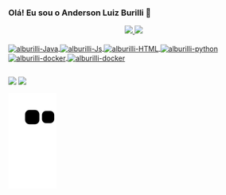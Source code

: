 ### Olá! Eu sou o Anderson Luiz Burilli 👋

<div align="center">
  <a href="https://github.com/alburilli">
  <img height="180em" src="https://github-readme-stats.vercel.app/api?username=alburilli&show_icons=true&theme=dracula&include_all_commits=true&count_private=true"/>
  <img height="180em" src="https://github-readme-stats.vercel.app/api/top-langs/?username=alburilli&layout=compact&langs_count=7&theme=dracula"/>
</div>

  <div style="display: inline_block"><br>
  <i class="devicon-java-plain colored"></i>
<img align="center" alt="alburilli-Java" height="30" width="40"
     src="https://cdn.jsdelivr.net/gh/devicons/devicon/icons/java/java-original.svg" />
<img align="center" alt="alburilli-Js" height="30" width="40"
     src="https://cdn.jsdelivr.net/gh/devicons/devicon/icons/javascript/javascript-original.svg" />
<img align="center" alt="alburilli-HTML" height="30" width="40"
     src="https://cdn.jsdelivr.net/gh/devicons/devicon/icons/html5/html5-original.svg" />
  <img align="center" alt="alburilli-python" height="30" width="40"
       src="https://cdn.jsdelivr.net/gh/devicons/devicon/icons/python/python-original.svg" />
    <img align="center" alt="alburilli-docker" height="30" width="40"
         src="https://cdn.jsdelivr.net/gh/devicons/devicon/icons/docker/docker-original.svg" />
    <img align="center" alt="alburilli-docker" height="30" width="40"
         src="https://cdn.jsdelivr.net/gh/devicons/devicon/icons/ruby/ruby-original.svg" />
</div>
  
  ##

  <div> 
  <a href = "mailto:alburilli@gmail.com"><img src="https://img.shields.io/badge/-Gmail-%23333?style=for-the-badge&logo=gmail&logoColor=white" target="_blank"></a>
  <a href="https://www.linkedin.com/in/anderson-luiz-burilli-901884170" target="_blank"><img src="https://img.shields.io/badge/-LinkedIn-%230077B5?style=for-the-badge&logo=linkedin&logoColor=white" target="_blank"></a> 
 
  ![Snake animation](https://github.com/alburilli/alburilli/blob/output/github-contribution-grid-snake.svg)
 
</div>
    
    
    

